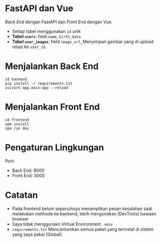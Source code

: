 # FastAPI dan Vue

*Back End* dengan FastAPI dan *Front End* dengan Vue.
- Setiap tabel menggunakan `id` unik
- **Tabel `users`**: field `name`, `birth_date`.
- **Tabel `user_images`**: field `image_url`, Menyimpan gambar yang di upload relasi ke `user_id`.

# Menjalankan Back End
```bach
cd backend
pip install -r requirements.txt
uvicorn app.main:app --reload
```

# Menjalankan Front End
```bach
cd frontend
npm install
npm run dev
```

# Pengaturan Lingkungan
Port:
 - Back End: 8000
 - Front End: 3000

# Catatan
  - Pada frontend belum sepenuhnya menampilkan pesan kesalahan saat melakukan methode ke backend, lebih mengunakan (DevTools) bawaan browser
  - Saya tidak menggunakn Virtual Environment `.venv`
  - `requirements.txt` Mencantumkan semua paket yang terinstal di sistem yang saya pakai (Global).


